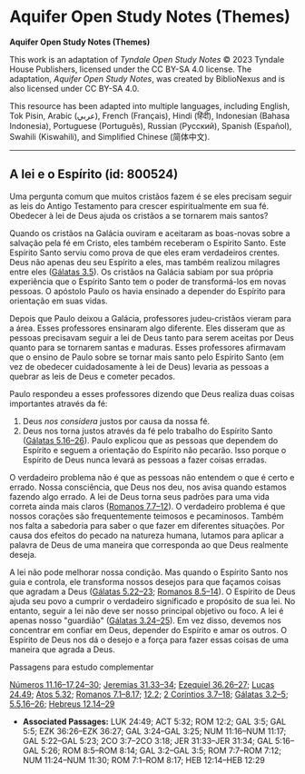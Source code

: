 # Aquifer Open Study Notes (Themes)

**Aquifer Open Study Notes (Themes)**

This work is an adaptation of *Tyndale Open Study Notes* © 2023 Tyndale House Publishers, licensed under the CC BY\-SA 4\.0 license. The adaptation, *Aquifer Open Study Notes*, was created by BiblioNexus and is also licensed under CC BY\-SA 4\.0\.

This resource has been adapted into multiple languages, including English, Tok Pisin, Arabic (عربي), French (Français), Hindi (हिंदी), Indonesian (Bahasa Indonesia), Portuguese (Português), Russian (Русский), Spanish (Español), Swahili (Kiswahili), and Simplified Chinese (简体中文).



--------------------------------

## A lei e o Espírito (id: 800524)

Uma pergunta comum que muitos cristãos fazem é se eles precisam seguir as leis do Antigo Testamento para crescer espiritualmente em sua fé. Obedecer à lei de Deus ajuda os cristãos a se tornarem mais santos?

Quando os cristãos na Galácia ouviram e aceitaram as boas\-novas sobre a salvação pela fé em Cristo, eles também receberam o Espírito Santo. Este Espírito Santo serviu como prova de que eles eram verdadeiros crentes. Deus não apenas deu seu Espírito a eles, mas também realizou milagres entre eles ([Gálatas 3\.5](https://ref.ly/Gal3:5)). Os cristãos na Galácia sabiam por sua própria experiência que o Espírito Santo tem o poder de transformá\-los em novas pessoas. O apóstolo Paulo os havia ensinado a depender do Espírito para orientação em suas vidas.

Depois que Paulo deixou a Galácia, professores judeu\-cristãos vieram para a área. Esses professores ensinaram algo diferente. Eles disseram que as pessoas precisavam seguir a lei de Deus tanto para serem aceitas por Deus quanto para se tornarem santas e maduras. Esses professores afirmavam que o ensino de Paulo sobre se tornar mais santo pelo Espírito Santo (em vez de obedecer cuidadosamente à lei de Deus) levaria as pessoas a quebrar as leis de Deus e cometer pecados.

Paulo respondeu a esses professores dizendo que Deus realiza duas coisas importantes através da fé:

1. Deus *nos considera* justos por causa da nossa fé.
2. Deus nos torna justos através da fé pelo trabalho do Espírito Santo ([Gálatas 5\.16–26](https://ref.ly/Gal5:16-Gal5:26)). Paulo explicou que as pessoas que dependem do Espírito e seguem a orientação do Espírito não pecarão. Isso porque o Espírito de Deus nunca levará as pessoas a fazer coisas erradas.

O verdadeiro problema não é que as pessoas não entendem o que é certo e errado. Nossa consciência, que Deus nos deu, nos avisa quando estamos fazendo algo errado. A lei de Deus torna seus padrões para uma vida correta ainda mais claros ([Romanos 7\.7–12](https://ref.ly/Rom7:7-Rom7:12)). O verdadeiro problema é que nossos corações são frequentemente teimosos e pecaminosos. Também nos falta a sabedoria para saber o que fazer em diferentes situações. Por causa dos efeitos do pecado na natureza humana, lutamos para aplicar a palavra de Deus de uma maneira que corresponda ao que Deus realmente deseja.

A lei não pode melhorar nossa condição. Mas quando o Espírito Santo nos guia e controla, ele transforma nossos desejos para que façamos coisas que agradam a Deus ([Gálatas 5\.22–23](https://ref.ly/Gal5:22-Gal5:23); [Romanos 8\.5–14](https://ref.ly/Rom8:5-Rom8:14)). O Espírito de Deus ajuda seu povo a cumprir o verdadeiro significado e propósito de sua lei. No entanto, seguir a lei não deve ser nosso principal objetivo ou foco. A lei é apenas nosso "guardião" ([Gálatas 3\.24–25](https://ref.ly/Gal3:24-Gal3:25)). Em vez disso, devemos nos concentrar em confiar em Deus, depender do Espírito e amar os outros. O Espírito de Deus nos dá o desejo e a força para fazer essas coisas de uma maneira que agrada a Deus.

Passagens para estudo complementar

[Números 11\.16–17](https://ref.ly/Num11:16-Num11:17),[24–30](https://ref.ly/Num11:24-Num11:30); [Jeremias 31\.33–34](https://ref.ly/Jer31:33-Jer31:34); [Ezequiel 36\.26–27](https://ref.ly/Ezek36:26-Ezek36:27); [Lucas 24\.49](https://ref.ly/Luke24:49); [Atos 5\.32](https://ref.ly/Acts5:32); [Romanos 7\.1–8\.17](https://ref.ly/Rom7:1-Rom8:17); [12\.2](https://ref.ly/Rom12:2); [2 Coríntios 3\.7–18](https://ref.ly/2Cor3:7-2Cor3:18); [Gálatas 3\.2–5](https://ref.ly/Gal3:2-Gal3:5); [5\.5](https://ref.ly/Gal5:5),[16–26](https://ref.ly/Gal5:16-Gal5:26); [Hebreus 12\.14–29](https://ref.ly/Heb12:14-Heb12:29)

* **Associated Passages:** LUK 24:49; ACT 5:32; ROM 12:2; GAL 3:5; GAL 5:5; EZK 36:26–EZK 36:27; GAL 3:24–GAL 3:25; NUM 11:16–NUM 11:17; GAL 5:22–GAL 5:23; 2CO 3:7–2CO 3:18; JER 31:33–JER 31:34; GAL 5:16–GAL 5:26; ROM 8:5–ROM 8:14; GAL 3:2–GAL 3:5; ROM 7:7–ROM 7:12; NUM 11:24–NUM 11:30; ROM 7:1–ROM 8:17; HEB 12:14–HEB 12:29

